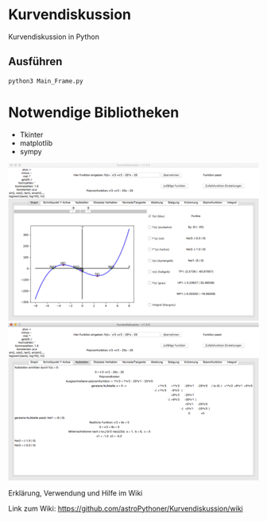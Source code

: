# Kurvendiskussion
Kurvendiskussion in Python

## Ausführen
```
python3 Main_Frame.py
```

# Notwendige Bibliotheken
- Tkinter
- matplotlib
- sympy

![image not found](https://raw.githubusercontent.com/astroPythoner/Kurvendiskussion/master/screenshot1.png)
![](https://raw.githubusercontent.com/astroPythoner/Kurvendiskussion/master/screenshot2.png)

Erklärung, Verwendung und Hilfe im Wiki

Link zum Wiki: https://github.com/astroPythoner/Kurvendiskussion/wiki
